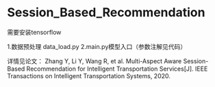 # Session_Based_Recommendation

需要安装tensorflow

1.数据预处理  data_load.py
2.main.py模型入口（参数注解见代码）


详情见论文：
Zhang Y, Li Y, Wang R, et al. Multi-Aspect Aware Session-Based Recommendation for Intelligent Transportation Services[J]. IEEE Transactions on Intelligent Transportation Systems, 2020.
